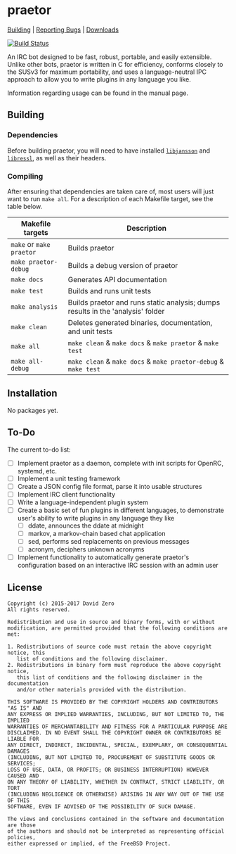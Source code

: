 # praetor

[Building](https://github.com/Zer0-One/praetor#Building)
| [Reporting Bugs](https://github.com/Zer0-One/praetor/wiki/Writing-Useful-Bug-Reports)
| [Downloads](https://whereisjenkins.wtf)

[![Build Status](https://build.zer0-one.net/buildStatus/icon?job=praetor_release_linux_x86-64)](https://build.zer0-one.net/job/praetor_release_linux_x86-64/)

An IRC bot designed to be fast, robust, portable, and easily extensible. Unlike
other bots, praetor is written in C for efficiency, conforms closely to the
SUSv3 for maximum portability, and uses a language-neutral IPC approach to
allow you to write plugins in any language you like.

Information regarding usage can be found in the manual page.

## Building

### Dependencies

Before building praetor, you will need to have installed
[`libjansson`](https://github.com/akheron/jansson) and
[`libressl`](https://github.com/libressl-portable/portable), as well as their
headers.

### Compiling

After ensuring that dependencies are taken care of, most users will just want
to run `make all`. For a description of each Makefile target, see the table
below.

Makefile targets         | Description
------------------------ | ---------------------------------------------------------
`make` or `make praetor` | Builds praetor
`make praetor-debug`     | Builds a debug version of praetor
`make docs`              | Generates API documentation
`make test`              | Builds and runs unit tests
`make analysis`          | Builds praetor and runs static analysis; dumps results in the 'analysis' folder
`make clean`             | Deletes generated binaries, documentation, and unit tests
`make all`               | `make clean` & `make docs` & `make praetor` & `make test`
`make all-debug`         | `make clean` & `make docs` & `make praetor-debug` & `make test`

## Installation

No packages yet.

## To-Do

The current to-do list:

- [ ] Implement praetor as a daemon, complete with init scripts for OpenRC, systemd, etc.
- [ ] Implement a unit testing framework
- [ ] Create a JSON config file format, parse it into usable structures
- [ ] Implement IRC client functionality
- [ ] Write a language-independent plugin system
- [ ] Create a basic set of fun plugins in different languages, to demonstrate
  user's ability to write plugins in any language they like
    - [ ] ddate, announces the ddate at midnight
    - [ ] markov, a markov-chain based chat application
    - [ ] sed, performs sed replacements on previous messages
    - [ ] acronym, deciphers unknown acronyms
- [ ] Implement functionality to automatically generate praetor's configuration
  based on an interactive IRC session with an admin user

## License

    Copyright (c) 2015-2017 David Zero
    All rights reserved.

    Redistribution and use in source and binary forms, with or without
    modification, are permitted provided that the following conditions are met:

    1. Redistributions of source code must retain the above copyright notice, this
       list of conditions and the following disclaimer.
    2. Redistributions in binary form must reproduce the above copyright notice,
       this list of conditions and the following disclaimer in the documentation
       and/or other materials provided with the distribution.

    THIS SOFTWARE IS PROVIDED BY THE COPYRIGHT HOLDERS AND CONTRIBUTORS "AS IS" AND
    ANY EXPRESS OR IMPLIED WARRANTIES, INCLUDING, BUT NOT LIMITED TO, THE IMPLIED
    WARRANTIES OF MERCHANTABILITY AND FITNESS FOR A PARTICULAR PURPOSE ARE
    DISCLAIMED. IN NO EVENT SHALL THE COPYRIGHT OWNER OR CONTRIBUTORS BE LIABLE FOR
    ANY DIRECT, INDIRECT, INCIDENTAL, SPECIAL, EXEMPLARY, OR CONSEQUENTIAL DAMAGES
    (INCLUDING, BUT NOT LIMITED TO, PROCUREMENT OF SUBSTITUTE GOODS OR SERVICES;
    LOSS OF USE, DATA, OR PROFITS; OR BUSINESS INTERRUPTION) HOWEVER CAUSED AND
    ON ANY THEORY OF LIABILITY, WHETHER IN CONTRACT, STRICT LIABILITY, OR TORT
    (INCLUDING NEGLIGENCE OR OTHERWISE) ARISING IN ANY WAY OUT OF THE USE OF THIS
    SOFTWARE, EVEN IF ADVISED OF THE POSSIBILITY OF SUCH DAMAGE.
    
    The views and conclusions contained in the software and documentation are those
    of the authors and should not be interpreted as representing official policies,
    either expressed or implied, of the FreeBSD Project.
